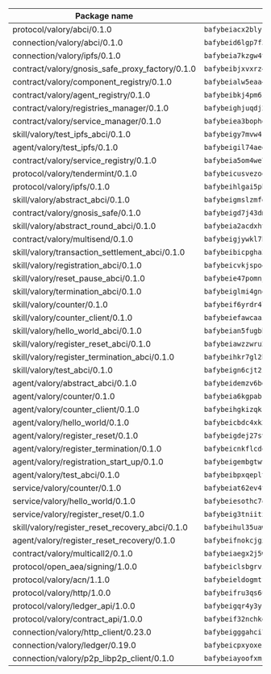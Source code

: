 | Package name                                                  | Package hash                                                  |
| ------------------------------------------------------------- | ------------------------------------------------------------- |
| protocol/valory/abci/0.1.0                                    | `bafybeiacx2blykdxecheozr33ywnaxfigw5oxi7wifpnelryk3buyk5hzm` |
| connection/valory/abci/0.1.0                                  | `bafybeid6lgp7f3c7lkdc4wmuxvuclggkeprms33mv2bl2k4rbimqm3dt3i` |
| connection/valory/ipfs/0.1.0                                  | `bafybeia7kzgw4tmkl6k2vjbnss4egvhcf4fmt7cnmpjjjbjogz2bu2j3fu` |
| contract/valory/gnosis_safe_proxy_factory/0.1.0               | `bafybeibjxvxrz4w5dqifhfeo4grsgib4wpdbb7c5ck7cmox5tortshrtci` |
| contract/valory/component_registry/0.1.0                      | `bafybeialw5eaa4v54s7i3sjsuy6d5k624quhxhziqntwq5hnz4g646sb7m` |
| contract/valory/agent_registry/0.1.0                          | `bafybeibkj4pm6ziqh2fl3xfsjiou4ibnxlipmvmqhgvc7xwpnaddbtxzli` |
| contract/valory/registries_manager/0.1.0                      | `bafybeighjuqdj2oq6tqckf7j3mqtighe7lpaahh7qt3sqxtbtjlur4tmj4` |
| contract/valory/service_manager/0.1.0                         | `bafybeiea3bophgb6ikqvpd7lzyluthlhoazbbrknvfncu4j7wbubfsrjeu` |
| skill/valory/test_ipfs_abci/0.1.0                             | `bafybeigy7mvw4kd2o2fwve5sq6dkiqrnu3sm6goozuzodldehwny5kdbai` |
| agent/valory/test_ipfs/0.1.0                                  | `bafybeigil74aegcqegy76vpnygjr77z4hhb4jnrz4542mrnqe72inwjcje` |
| contract/valory/service_registry/0.1.0                        | `bafybeia5om4we7rsl7fm6z6s6yp37gkwvzbhjc325rdv3h2ryn3bp5t3ka` |
| protocol/valory/tendermint/0.1.0                              | `bafybeicusvezoqlmyt6iqomcbwaz3xkhk2qf3d56q5zprmj3xdxfy64k54` |
| protocol/valory/ipfs/0.1.0                                    | `bafybeihlgai5pbmkb6mjhvgy4gkql5uvpwvxbpdowczgz4ovxat6vajrq4` |
| skill/valory/abstract_abci/0.1.0                              | `bafybeigmslzmfdftzdaakdjhkxy572bvgxblv7lps54li6a4o2jw2b3foa` |
| contract/valory/gnosis_safe/0.1.0                             | `bafybeigd7j43dmssr72t3m3qbniitxuruedzwpimw7vqolpigxhryad6ne` |
| skill/valory/abstract_round_abci/0.1.0                        | `bafybeia2acdxhtzmrx7hpxihdptqyxxws6czme654tpbjdp3ccnw2y2lnq` |
| contract/valory/multisend/0.1.0                               | `bafybeigjywkl7hydjsrkogob3xebj2ifhqwmfhhxoeyrndzhhxi5u6amey` |
| skill/valory/transaction_settlement_abci/0.1.0                | `bafybeibicpgha3w62e2b33neixatm2q4pwrebvgst62mfts5xdpjrpse64` |
| skill/valory/registration_abci/0.1.0                          | `bafybeicvkjspo4scilypnedrcijbdf7hezdw3bnw3qbbka2zmfstesi7ae` |
| skill/valory/reset_pause_abci/0.1.0                           | `bafybeie47pomnjeqsfeu57khiwjfwov2hclwosl4kjgg3oyflwlatl4bqa` |
| skill/valory/termination_abci/0.1.0                           | `bafybeiglmi4gnoeont3xkrtrz26s33dvg6vqbpxu3wr3rseakf3ddrtu7m` |
| skill/valory/counter/0.1.0                                    | `bafybeif6yrdr4locvad4biquxrgwwm6fhck5z6omidybgaubr7hwoekmpa` |
| skill/valory/counter_client/0.1.0                             | `bafybeiefawcaaiy4matry7m53k36kqy4uadtmtpuulatnt5afkezx6napa` |
| skill/valory/hello_world_abci/0.1.0                           | `bafybeian5fugbhdogfuksielirony4xswjqioyguodhcmgrllshtmdsuxe` |
| skill/valory/register_reset_abci/0.1.0                        | `bafybeiawzzwru2uymrjylm6bvgylzovns57vzwujkiwxa7plcp7ecalsta` |
| skill/valory/register_termination_abci/0.1.0                  | `bafybeihkr7gl2hpgcjb6gta5p4cxksktfwqid4yotsjyiokkcg3d5q3nn4` |
| skill/valory/test_abci/0.1.0                                  | `bafybeign6cjt2zet2ze2luaj7p6gggqlq7zzz3kxcqmr7kj7asogv2ntva` |
| agent/valory/abstract_abci/0.1.0                              | `bafybeidemzv6bg57iqk64bf542m7eav2glx5bod35pqzxqce6eheqtxbyy` |
| agent/valory/counter/0.1.0                                    | `bafybeia6kgpabketvp5iykr6n2rregfer4pe5bt6hiwphx3febglji5l24` |
| agent/valory/counter_client/0.1.0                             | `bafybeihgkizqksfgonsdr2gtiuslikkorus5zghkqt2n4b7hvzu2we672q` |
| agent/valory/hello_world/0.1.0                                | `bafybeicbdc4xk2xkjsozuyenox7m3rm4fu4ief5xh772byhtunt3y5n6ni` |
| agent/valory/register_reset/0.1.0                             | `bafybeigdej27svnkusww7tvsl75wsfj52r4pr6fodfxgevhylro6nvhkwi` |
| agent/valory/register_termination/0.1.0                       | `bafybeicnkflcdov6pkd3tjq5ymtf2idrd4ji7hqg6ozt33iibihfpfyxy4` |
| agent/valory/registration_start_up/0.1.0                      | `bafybeigembgtwvswti7gyo45zsrprsfhocqj76zko2ba6mlgfmvzuzpi64` |
| agent/valory/test_abci/0.1.0                                  | `bafybeibpxqeplta6kxfh74nwlvv3toh6dim3bir6u5owb5iukg32aouszq` |
| service/valory/counter/0.1.0                                  | `bafybeiat62ev4tofhazzlon7nzs4eh4zne3nz2nmcie64ovmhgryhdj4vu` |
| service/valory/hello_world/0.1.0                              | `bafybeiesothc7qudtyjxybobujyjhywnnjhuyfqxk5jt5nrsuiu4uutabi` |
| service/valory/register_reset/0.1.0                           | `bafybeig3tniitx2nl44kmgwjgz6dp7gyk7ho536nbupebxqzy35ic25f2m` |
| skill/valory/register_reset_recovery_abci/0.1.0               | `bafybeihul35uawhtbflnhwr2raokx3ukselasf4tszfuawsxsa26z6rtou` |
| agent/valory/register_reset_recovery/0.1.0                    | `bafybeifnokcjgxsrg4awax24zkiwymhmyl7hrhjqqset5wyclxs2kkfzka` |
| contract/valory/multicall2/0.1.0                              | `bafybeiaegx2j5w6le2fhvzmx7stzujuezqfvicvnyqebtipivkek2cgh7m` |
| protocol/open_aea/signing/1.0.0                               | `bafybeiclsbgrviyxbmi2vex5ze3dhr7ywohrqedebx26jozayxvroqtegq` |
| protocol/valory/acn/1.1.0                                     | `bafybeieldogmtf3m4jdsvt4vvyay3jh54rjn3deasymfw43vz3o42vigmq` |
| protocol/valory/http/1.0.0                                    | `bafybeifru3qs6udfzprax7jxktbsuzn7immfvi3scgfspifq3zdxwkgvnm` |
| protocol/valory/ledger_api/1.0.0                              | `bafybeigqr4y3ykz3iulrcoqmji7hy3dxaoy7zmyyzff4ivpbubcpwdknai` |
| protocol/valory/contract_api/1.0.0                            | `bafybeif32nchkgn6yet7e5gt4auhf7lsahxnj4t36kxbw55p3gi7qpeuxq` |
| connection/valory/http_client/0.23.0                          | `bafybeigggahci7hq6tr3tyueatgkvgn73y4b3av2vk7vtr7jkeuwsqcteq` |
| connection/valory/ledger/0.19.0                               | `bafybeicpxyoxez7lperltamvikxu6vzk2lhqakbivce4nzywyzoqbxoogm` |
| connection/valory/p2p_libp2p_client/0.1.0                     | `bafybeiayoofxmj6z3pasn2akqj3udgq2ta2ar6mv6zoehstul2btvv3gqa` |

